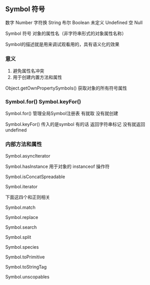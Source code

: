 
## Symbol 符号

数字 Number 字符换 String 布尔 Boolean 未定义 Undefined 空 Null

Symbol 符号 对象的属性名（非字符串形式的对象属性名称）

Symbol的描述就是用来调试观看用的，具有语义化的效果

### 意义
1. 避免属性名冲突
2. 用于创建内置方法和属性




Object.getOwnPropertySymbols()  获取对象的所有符号属性

### Symbol.for()  Symbol.keyFor()
Symbol.for() 管理全局Symbol注册表 有就取 没有就创建

Symbol.keyFor() 传入的是symbol 有的话 返回字符串标记 没有就返回undefined

### 内部方法和属性

Symbol.asyncIterator

Symbol.hasInstance 用于对象的 instanceof 操作符

Symbol.isConcatSpreadable

Symbol.iterator 

下面这四个和正则相关

Symbol.match

Symbol.replace

Symbol.search

Symbol.split




Symbol.species 

Symbol.toPrimitive

Symbol.toStringTag

Symbol.unscopables